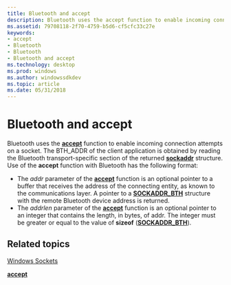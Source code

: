 ```yaml
---
title: Bluetooth and accept
description: Bluetooth uses the accept function to enable incoming connection attempts on a socket.
ms.assetid: 79708118-2f70-4759-b5d6-cf5cfc33c27e
keywords:
- accept
- Bluetooth
- Bluetooth
- Bluetooth and accept
ms.technology: desktop
ms.prod: windows
ms.author: windowssdkdev
ms.topic: article
ms.date: 05/31/2018
---
```


# Bluetooth and accept

Bluetooth uses the [**accept**](https://msdn.microsoft.com/library/windows/desktop/ms737526) function to enable incoming connection attempts on a socket. The BTH\_ADDR of the client application is obtained by reading the Bluetooth transport-specific section of the returned [**sockaddr**](https://msdn.microsoft.com/library/windows/desktop/ms740496) structure. Use of the **accept** function with Bluetooth has the following format:

-   The *addr* parameter of the [**accept**](https://msdn.microsoft.com/library/windows/desktop/ms737526) function is an optional pointer to a buffer that receives the address of the connecting entity, as known to the communications layer. A pointer to a [**SOCKADDR\_BTH**](/windows/desktop/api/Ws2bth/ns-ws2bth-_sockaddr_bth) structure with the remote Bluetooth device address is returned.
-   The *addrlen* parameter of the [**accept**](https://msdn.microsoft.com/library/windows/desktop/ms737526) function is an optional pointer to an integer that contains the length, in bytes, of addr. The integer must be greater or equal to the value of **sizeof** ([**SOCKADDR\_BTH**](/windows/desktop/api/Ws2bth/ns-ws2bth-_sockaddr_bth)).

## Related topics

<dl> <dt>

[Windows Sockets](https://msdn.microsoft.com/library/windows/desktop/ms740673)
</dt> <dt>

[**accept**](https://msdn.microsoft.com/library/windows/desktop/ms737526)
</dt> </dl>

 

 




